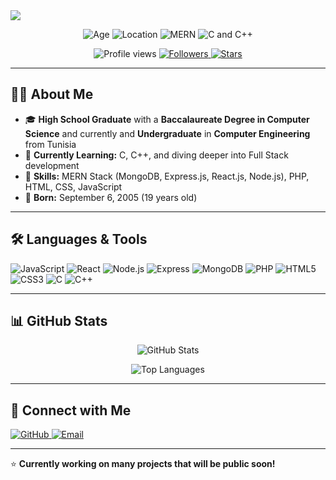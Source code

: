 <img src="https://imgur.com/a/cmLvobr">

<p align="center">
  <img src="https://img.shields.io/badge/Age-19-blue" alt="Age" />
  <img src="https://img.shields.io/badge/Location-Tunisia-ff69b4" alt="Location" />
  <img src="https://img.shields.io/badge/MERN%20Stack-Developer-brightgreen" alt="MERN" />
  <img src="https://img.shields.io/badge/Learning-C%20%26%20C++-orange" alt="C and C++" />
</p>

<p align="center">
  <img src="https://komarev.com/ghpvc/?username=AmineDev07&label=Profile%20views&color=0e75b6&style=flat" alt="Profile views" />
  <a href="https://github.com/AmineDev07?tab=followers">
    <img src="https://img.shields.io/github/followers/AmineDev07?label=Followers" alt="Followers" />
  </a>
  <a href="https://github.com/AmineDev07?tab=repositories">
    <img src="https://img.shields.io/github/stars/AmineDev07?label=Stars" alt="Stars" />
  </a>
</p>

---

## 🙋‍♂️ About Me

- 🎓 **High School Graduate** with a **Baccalaureate Degree in Computer Science** and currently and **Undergraduate** in **Computer Engineering** from Tunisia  
- 🌱 **Currently Learning:** C, C++, and diving deeper into Full Stack development  
- 💼 **Skills:** MERN Stack (MongoDB, Express.js, React.js, Node.js), PHP, HTML, CSS, JavaScript  
- 🎂 **Born:** September 6, 2005 (19 years old)

---

## 🛠️ Languages & Tools  
<p align="left">
  <img src="https://img.shields.io/badge/JavaScript-F7DF1E?style=for-the-badge&logo=javascript&logoColor=black" alt="JavaScript" />
  <img src="https://img.shields.io/badge/React-20232A?style=for-the-badge&logo=react&logoColor=61DAFB" alt="React" />
  <img src="https://img.shields.io/badge/Node.js-339933?style=for-the-badge&logo=node.js&logoColor=white" alt="Node.js" />
  <img src="https://img.shields.io/badge/Express.js-000000?style=for-the-badge&logo=express&logoColor=white" alt="Express" />
  <img src="https://img.shields.io/badge/MongoDB-47A248?style=for-the-badge&logo=mongodb&logoColor=white" alt="MongoDB" />
  <img src="https://img.shields.io/badge/PHP-777BB4?style=for-the-badge&logo=php&logoColor=white" alt="PHP" />
  <img src="https://img.shields.io/badge/HTML5-E34F26?style=for-the-badge&logo=html5&logoColor=white" alt="HTML5" />
  <img src="https://img.shields.io/badge/CSS3-1572B6?style=for-the-badge&logo=css3&logoColor=white" alt="CSS3" />
  <img src="https://img.shields.io/badge/C-00599C?style=for-the-badge&logo=c&logoColor=white" alt="C" />
  <img src="https://img.shields.io/badge/C++-00599C?style=for-the-badge&logo=c%2B%2B&logoColor=white" alt="C++" />
</p>

---

## 📊 GitHub Stats  
<p align="center">
  <img src="https://github-readme-stats.vercel.app/api?username=AmineDev07&show_icons=true&theme=radical" alt="GitHub Stats" />
</p>

<p align="center">
  <img src="https://github-readme-stats.vercel.app/api/top-langs/?username=AmineDev07&layout=compact&theme=radical" alt="Top Languages" />
</p>

---

## 🔗 Connect with Me  
<p align="left">
  <a href="https://github.com/AmineDev07" target="_blank">
    <img src="https://img.shields.io/badge/GitHub-181717?style=for-the-badge&logo=github&logoColor=white" alt="GitHub" />
  </a>
  <a href="mailto:aminekbairi103@gmail.com" target="_blank">
    <img src="https://img.shields.io/badge/Email-D14836?style=for-the-badge&logo=gmail&logoColor=white" alt="Email" />
  </a>
</p>

---

⭐️ **Currently working on many projects that will be public soon!**  
